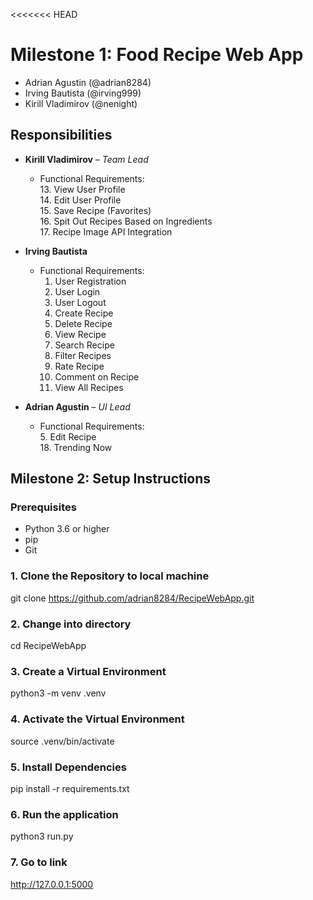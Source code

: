 <<<<<<< HEAD
# Milestone 1: Food Recipe Web App
- Adrian Agustin (@adrian8284)
- Irving Bautista (@irving999)
- Kirill Vladimirov (@nenight)

## Responsibilities

- **Kirill Vladimirov** – *Team Lead*
  - Functional Requirements:  
    13. View User Profile  
    14. Edit User Profile  
    15. Save Recipe (Favorites)  
    16. Spit Out Recipes Based on Ingredients  
    17. Recipe Image API Integration  

- **Irving Bautista**
  - Functional Requirements:
    1. User Registration
    2. User Login
    3. User Logout
    4. Create Recipe
    6. Delete Recipe
    7. View Recipe
    8. Search Recipe
    9. Filter Recipes
    10. Rate Recipe
    11. Comment on Recipe
    12. View All Recipes

- **Adrian Agustin** – *UI Lead*
  - Functional Requirements:  
    5. Edit Recipe  
    18. Trending Now

## Milestone 2: Setup Instructions

### Prerequisites
- Python 3.6 or higher
- pip 
- Git 

### 1. Clone the Repository to local machine
git clone https://github.com/adrian8284/RecipeWebApp.git

### 2. Change into directory
cd RecipeWebApp 

### 3. Create a Virtual Environment
python3 -m venv .venv

### 4. Activate the Virtual Environment
source .venv/bin/activate

### 5. Install Dependencies
pip install -r requirements.txt

### 6. Run the application 
python3 run.py

### 7. Go to link
http://127.0.0.1:5000

